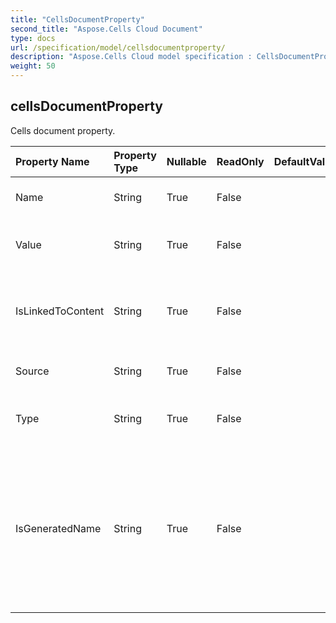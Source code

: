 ```yaml
---
title: "CellsDocumentProperty"
second_title: "Aspose.Cells Cloud Document"
type: docs
url: /specification/model/cellsdocumentproperty/
description: "Aspose.Cells Cloud model specification : CellsDocumentProperty. Effortlessly handle Excel and other spreadsheet documents with features like opening, generating, editing, splitting, merging, comparing, and converting."
weight: 50
---
```


## **cellsDocumentProperty**

Cells document property. 

| Property Name | Property Type | Nullable |  ReadOnly | DefaultValue | Description | 
| :- | :- | :- |:- |  :- | :- |
| Name | String | True |  False |  | Returns the name of the property.             |  
| Value | String | True |  False |  | Gets or sets the value of the property. |  
| IsLinkedToContent | String | True |  False |  | Indicates whether this property is linked to content |  
| Source | String | True |  False |  | The linked content source. |  
| Type | String | True |  False |  | Gets the data type of the property.             |  
| IsGeneratedName | String | True |  False |  | Returns true if this property does not have a name in the OLE2 storage and a  unique name was generated only for the public API.             |  

